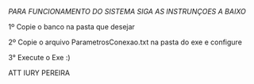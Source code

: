 *PARA FUNCIONAMENTO DO SISTEMA SIGA AS INSTRUNÇOES A BAIXO*

1º Copie o banco na pasta que desejar

2º Copie o arquivo ParametrosConexao.txt na pasta do exe e configure

3° Execute o Exe :)

ATT
IURY PEREIRA
